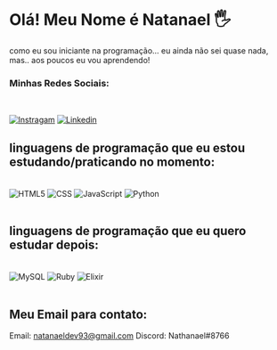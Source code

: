 # Olá! Meu Nome é Natanael 🖐️

como eu sou iniciante na programação... eu ainda não sei quase nada, mas.. aos poucos eu vou aprendendo!

### Minhas Redes Sociais:
 <br>

[![Instragam](https://img.shields.io/badge/Instagram-E4405F?style=for-the-badge&logo=instagram&logoColor=white)](https://www.instagram.com/nathanaelz4/)
[![Linkedin](https://img.shields.io/badge/LinkedIn-0077B5?style=for-the-badge&logo=linkedin&logoColor=white)](https://www.linkedin.com/in/natanael-g-silva-933725279/)

## linguagens de programação que eu estou estudando/praticando no momento:
 <div style="display: inline_block"><br/>
  <img align="center" alt="HTML5" src="https://img.shields.io/badge/HTML5-E34F26?style=for-the-badge&logo=html5&logoColor=white"/>
  <img align="center" alt="CSS" src="https://img.shields.io/badge/CSS3-1572B6?style=for-the-badge&logo=css3&logoColor=white"/>
  <img align="center" alt="JavaScript" src="https://img.shields.io/badge/JavaScript-F7DF1E?style=for-the-badge&logo=javascript&logoColor=black"/>
  <img align="center" alt="Python" src="https://img.shields.io/badge/Python-3776AB?style=for-the-badge&logo=python&logoColor=white"/>
 </div><br>

## linguagens de programação que eu quero estudar depois:
 <div style="display: inline_block"><br>
 <img align="center" alt="MySQL" src="https://img.shields.io/badge/MySQL-00000F?style=for-the-badge&logo=mysql&logoColor=white"/>
 <img align="center" alt="Ruby" src="https://img.shields.io/badge/Ruby-CC342D?style=for-the-badge&logo=ruby&logoColor=white"/>
<img align="center" alt="Elixir" src="https://img.shields.io/badge/Elixir-4B275F?style=for-the-badge&logo=elixir&logoColor=white"/>
 </div><br>
 
 ## Meu Email para contato:

 Email: natanaeldev93@gmail.com  Discord: Nathanael#8766

